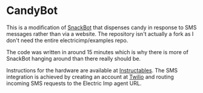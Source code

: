CandyBot
========

This is a modification of [SnackBot](https://github.com/electricimp/examples/tree/master/SnackBot) that dispenses candy in response to SMS messages rather than via a website. The repository isn't actually a fork as I don't need the entire electricimp/examples repo.

The code was written in around 15 minutes which is why there is more of SnackBot hanging around than there really should be.

Instructions for the hardware are available at [Instructables](http://www.instructables.com/id/SnackBot-The-Internet-Connected-Candy-Machine/). The SMS integration is achieved by creating an account at [Twilio](http://www.twilio.com) and routing incoming SMS requests to the Electric Imp agent URL.
